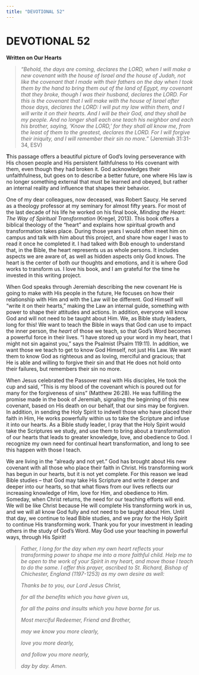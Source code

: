 ```yaml
---
title: "DEVOTIONAL 52"
---
```

# DEVOTIONAL 52

**Written on Our Hearts**

> *“Behold, the days are coming, declares the LORD, when I will make a
> new covenant with the house of Israel and the house of Judah, not like
> the covenant that I made with their fathers on the day when I took
> them by the hand to bring them out of the land of Egypt, my covenant
> that they broke, though I was their husband, declares the LORD. For
> this is the covenant that I will make with the house of Israel after
> those days, declares the LORD: I will put my law within them, and I
> will write it on their hearts. And I will be their God, and they shall
> be my people. And no longer shall each one teach his neighbor and each
> his brother, saying, ‘Know the LORD,’ for they shall all know me, from
> the least of them to the greatest, declares the LORD. For I will
> forgive their iniquity, and I will remember their sin no more.”*
> (Jeremiah 31:31-34, ESV)

**T**his passage offers a beautiful picture of God’s loving perseverance
with His chosen people and His persistent faithfulness to His covenant
with them, even though they had broken it. God acknowledges their
unfaithfulness, but goes on to describe a better future, one where His
law is no longer something external that must be learned and obeyed, but
rather an internal reality and influence that shapes their behavior.

One of my dear colleagues, now deceased, was Robert Saucy. He served as
a theology professor at my seminary for almost fifty years. For most of
the last decade of his life he worked on his final book, *Minding the
Heart: The Way of Spiritual Transformation* (Kregel, 2013). This book
offers a biblical theology of the “heart” and explains how spiritual
growth and transformation takes place. During those years I would often
meet him on campus and talk with him about this project, and share how
eager I was to read it once he completed it. I had talked with Bob
enough to understand that, in the Bible, the heart represents us as
whole persons. It includes aspects we are aware of, as well as hidden
aspects only God knows. The heart is the center of both our thoughts and
emotions, and it is where God works to transform us. I love his book,
and I am grateful for the time he invested in this writing project.

When God speaks through Jeremiah describing the new covenant He is going
to make with His people in the future, He focuses on how their
relationship with Him and with the Law will be different. God Himself
will “write it on their hearts,” making the Law an internal guide,
something with power to shape their attitudes and actions. In addition,
everyone will know God and will not need to be taught about Him. We, as
Bible study leaders, long for this! We want to teach the Bible in ways
that God can use to impact the inner person, the *heart* of those we
teach, so that God’s Word becomes a powerful force in their lives. “I
have stored up your word in my heart, that I might not sin against you,”
says the Psalmist (Psalm 119:11). In addition, we want those we teach to
get to know God Himself, not just His Law. We want them to know God as
righteous and as loving, merciful and gracious; that He is able and
willing to forgive their sin and that He does not hold onto their
failures, but remembers their sin no more.

When Jesus celebrated the Passover meal with His disciples, He took the
cup and said, “This is my blood of the covenant which is poured out for
many for the forgiveness of sins” (Matthew 26:28). He was fulfilling the
promise made in the book of Jeremiah, signaling the beginning of this
new covenant, based on His death on our behalf, that our sins may be
forgiven. In addition, in sending the Holy Spirit to indwell those who
have placed their faith in Him, He works powerfully within us to take
the Scripture and infuse it into our hearts. As a Bible study leader, I
pray that the Holy Spirit would take the Scriptures we study, and use
them to bring about a transformation of our hearts that leads to greater
knowledge, love, and obedience to God. I recognize my own need for
continual heart transformation, and long to see this happen with those I
teach.

We are living in the “already and not yet.” God has brought about His
new covenant with all those who place their faith in Christ. His
transforming work has begun in our hearts, but it is not yet complete.
For this reason we lead Bible studies – that God may take His Scripture
and write it deeper and deeper into our hearts, so that what flows from
our lives reflects our increasing knowledge of Him, love for Him, and
obedience to Him. Someday, when Christ returns, the need for our
teaching efforts will end. We will be like Christ because He will
complete His transforming work in us, and we will all know God fully and
not need to be taught about Him. Until that day, we continue to lead
Bible studies, and we pray for the Holy Spirit to continue His
transforming work. Thank you for your investment in leading others in
the study of God’s Word. May God use your teaching in powerful ways,
through His Spirit!

> *Father, I long for the day when my own heart reflects your
> transforming power to shape me into a more faithful child. Help me to
> be open to the work of your Spirit in my heart, and move those I teach
> to do the same. I offer this prayer, ascribed to St. Richard, Bishop
> of Chichester, England (1197-1253) as my own desire as well:*
>
> *Thanks be to you, our Lord Jesus Christ,*
>
> *for all the benefits which you have given us,*
>
> *for all the pains and insults which you have borne for us.*
>
> *Most merciful Redeemer, Friend and Brother,*
>
> *may we know you more clearly,*
>
> *love you more dearly,*
>
> *and follow you more nearly,*
>
> *day by day. Amen.*
